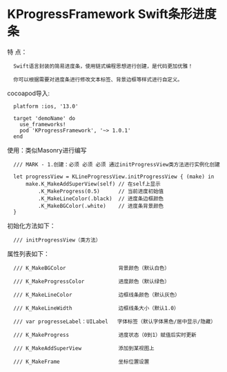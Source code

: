 
# KProgressFramework Swift条形进度条

特 点：

      Swift语言封装的简易进度条，使用链式编程思想进行创建，是代码更加优雅！
      
      你可以根据需要对进度条进行修改文本标签、背景边框等样式进行自定义。
      
cocoapod导入:

      platform :ios, '13.0'

      target 'demoName' do
        use_frameworks!
        pod 'KProgressFramework', '~> 1.0.1'
      end

使用：类似Masonry进行编写

      /// MARK - 1.创建：必须 必须 必须 通过initProgressView类方法进行实例化创建

      let progressView = KLineProgressView.initProgressView { (make) in    
          make.K_MakeAddSuperView(self) // 在self上显示
              .K_MakeProgress(0.5)      // 当前进度初始值
              .K_MakeLineColor(.black)  // 进度条边框颜色
              .K_MakeBGColor(.white)    // 进度条背景颜色
      }

初始化方法如下：

      /// initProgressView（类方法）

属性列表如下：

      /// K_MakeBGColor                 背景颜色（默认白色）

      /// K_MakeProgressColor           进度颜色（默认绿色）

      /// K_MakeLineColor               边框线条颜色（默认灰色）

      /// K_MakeLineWidth               边框线条大小（默认1.0）

      /// var progresseLabel：UILabel   字体标签（默认字体黑色/居中显示/隐藏）

      /// K_MakeProgress                进度状态（0到1）赋值后实时更新

      /// K_MakeAddSuperView            添加到某视图上

      /// K_MakeFrame                   坐标位置设置
     

